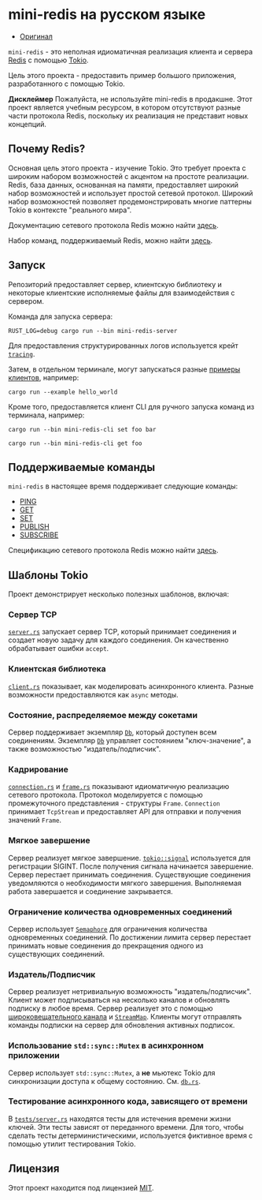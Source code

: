 # mini-redis на русском языке

- [Оригинал](https://github.com/tokio-rs/mini-redis)

`mini-redis` - это неполная идиоматичная реализация клиента и сервера
[Redis](https://redis.io) с помощью
[Tokio](https://tokio.rs).

Цель этого проекта - предоставить пример большого приложения, разработанного с помощью Tokio.

**Дисклеймер** Пожалуйста, не используйте mini-redis в продакшне. Этот проект является учебным ресурсом, в котором отсутствуют разные части протокола Redis, поскольку их реализация не представит новых концепций.

## Почему Redis?

Основная цель этого проекта - изучение Tokio. Это требует проекта с широким набором возможностей с акцентом на простоте реализации. Redis, база данных, основанная на памяти, предоставляет широкий набор возможностей и использует простой сетевой протокол. Широкий набор возможностей позволяет продемонстрировать многие паттерны Tokio в контексте "реального мира".

Документацию сетевого протокола Redis можно найти [здесь](https://redis.io/topics/protocol).

Набор команд, поддерживаемый Redis, можно найти [здесь](https://redis.io/commands).

## Запуск

Репозиторий предоставляет сервер, клиентскую библиотеку и некоторые клиентские исполняемые файлы для взаимодействия с сервером.

Команда для запуска сервера:

```
RUST_LOG=debug cargo run --bin mini-redis-server
```

Для предоставления структурированных логов используется крейт [`tracing`](https://github.com/tokio-rs/tracing).

Затем, в отдельном терминале, могут запускаться разные [примеры клиентов](examples), например:

```
cargo run --example hello_world
```

Кроме того, предоставляется клиент CLI для ручного запуска команд из терминала, например:

```
cargo run --bin mini-redis-cli set foo bar

cargo run --bin mini-redis-cli get foo
```

## Поддерживаемые команды

`mini-redis` в настоящее время поддерживает следующие команды:

* [PING](https://redis.io/commands/ping)
* [GET](https://redis.io/commands/get)
* [SET](https://redis.io/commands/set)
* [PUBLISH](https://redis.io/commands/publish)
* [SUBSCRIBE](https://redis.io/commands/subscribe)

Спецификацию сетевого протокола Redis можно найти [здесь](https://redis.io/topics/protocol).

## Шаблоны Tokio

Проект демонстрирует несколько полезных шаблонов, включая:

### Сервер TCP

[`server.rs`](src/server.rs) запускает сервер TCP, который принимает соединения и создает новую задачу для каждого соединения. Он качественно обрабатывает ошибки `accept`.

### Клиентская библиотека

[`client.rs`](src/clients/client.rs) показывает, как моделировать асинхронного клиента. Разные возможности предоставляются как `async` методы.

### Состояние, распределяемое между сокетами

Сервер поддерживает экземпляр [`Db`], который доступен всем соединениям. Экземпляр [`Db`] управляет состоянием "ключ-значение", а также возможностью "издатель/подписчик".

[`Db`]: src/db.rs

### Кадрирование

[`connection.rs`](src/connection.rs) и [`frame.rs`](src/frame.rs) показывают идиоматичную реализацию сетевого протокола. Протокол моделируется с помощью промежуточного представления - структуры `Frame`. `Connection` принимает `TcpStream` и предоставляет API для отправки и получения значений `Frame`.

### Мягкое завершение

Сервер реализует мягкое завершение. [`tokio::signal`] используется для регистрации SIGINT. После получения сигнала начинается завершение. Сервер перестает принимать соединения. Существующие соединения уведомляются о необходимости мягкого завершения. Выполняемая работа завершается и соединение закрывается.

[`tokio::signal`]: https://docs.rs/tokio/*/tokio/signal/

### Ограничение количества одновременных соединений

Сервер использует [`Semaphore`] для ограничения количества одновременных соединений. По достижении лимита сервер перестает принимать новые соединения до прекращения одного из существующих соединений.

[`Semaphore`]: https://docs.rs/tokio/*/tokio/sync/struct.Semaphore.html

### Издатель/Подписчик

Сервер реализует нетривиальную возможность "издатель/подписчик". Клиент может подписываться на несколько каналов и обновлять подписку в любое время. Сервер реализует это с помощью [широковещательного канала][broadcast] и [`StreamMap`]. Клиенты могут отправлять команды подписки на сервер для обновления активных подписок.

[broadcast]: https://docs.rs/tokio/*/tokio/sync/broadcast/index.html
[`StreamMap`]: https://docs.rs/tokio-stream/*/tokio_stream/struct.StreamMap.html

### Использование `std::sync::Mutex` в асинхронном приложении

Сервер использует `std::sync::Mutex`, а **не** мьютекс Tokio для синхронизации доступа к общему состоянию. См. [`db.rs`](src/db.rs).

### Тестирование асинхронного кода, зависящего от времени

В [`tests/server.rs`](tests/server.rs) находятся тесты для истечения времени жизни ключей. Эти тесты зависят от переданного времени. Для того, чтобы сделать тесты детерминистическими, используется фиктивное время с помощью утилит тестирования Tokio.

## Лицензия

Этот проект находится под лицензией [MIT](LICENSE).
